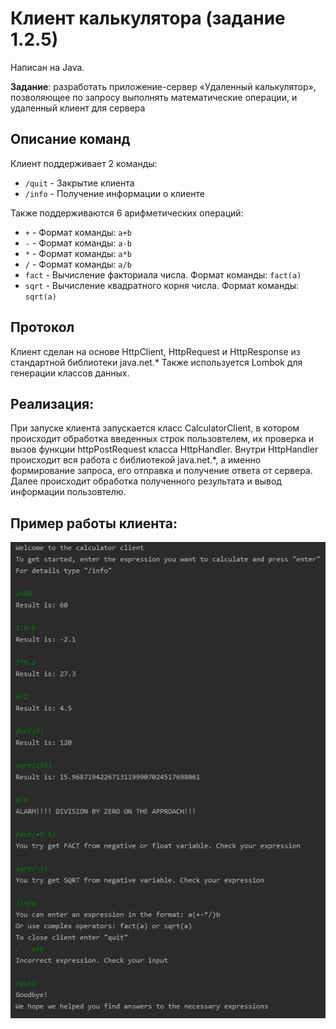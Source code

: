 # Клиент калькулятора (задание 1.2.5)

Написан на Java.

**Задание**: разработать приложение-сервер «Удаленный калькулятор», позволяющее по запросу выполнять математические 
операции, и удаленный клиент для сервера

## Описание команд
Клиент поддерживает 2 команды:
- `/quit` - Закрытие клиента
- `/info` - Получение информации о клиенте

Также поддерживаются 6 арифметических операций:
- `+` - Формат команды: `a+b`
- `-` - Формат команды: `a-b`
- `*` - Формат команды: `a*b`
- `/` - Формат команды: `a/b`
- `fact` - Вычисление факториала числа. Формат команды: `fact(a)`
- `sqrt` - Вычисление квадратного корня числа. Формат команды: `sqrt(a)`

## Протокол

Клиент сделан на основе HttpClient, HttpRequest и HttpResponse из стандартной библиотеки java.net.*
Также используется Lombok для генерации классов данных.

## Реализация:

При запуске клиента запускается класс CalculatorClient, в котором происходит обработка введенных строк пользовтелем, их 
проверка и вызов функции httpPostRequest класса HttpHandler.
Внутри HttpHandler происходит вся работа с библиотекой java.net.*, а именно формирование запроса, его отправка и получение ответа от сервера.
Далее происходит обработка полученного результата и вывод информации пользовтелю. 

## Пример работы клиента:
![Пример работы клиента](images\image1.png)
